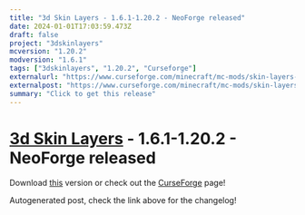 ```yaml
---
title: "3d Skin Layers - 1.6.1-1.20.2 - NeoForge released"
date: 2024-01-01T17:03:59.473Z
draft: false
project: "3dskinlayers"
mcversion: "1.20.2"
modversion: "1.6.1"
tags: ["3dskinlayers", "1.20.2", "Curseforge"]
externalurl: "https://www.curseforge.com/minecraft/mc-mods/skin-layers-3d/files/4999580"
externalpost: "https://www.curseforge.com/minecraft/mc-mods/skin-layers-3d/files/4999580"
summary: "Click to get this release"
---
```

# [3d Skin Layers](/project/3dskinlayers) - 1.6.1-1.20.2 - NeoForge released
Download [this](https://www.curseforge.com/minecraft/mc-mods/skin-layers-3d/files/4999580) version or check out the [CurseForge](https://www.curseforge.com/minecraft/mc-mods/skin-layers-3d) page!

Autogenerated post, check the link above for the changelog!
